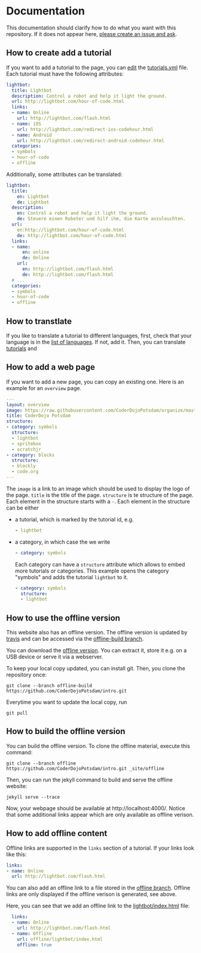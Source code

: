 # Documentation

This documentation should clarify how to do what you want with this repository.
If it does not appear here, [please create an issue and ask][new-issue].

## How to create add a tutorial

If you want to add a tutorial to the page, you can [edit][edit-tutorials] the [tutorials.yml][tutorials] file.
Each tutorial must have the following attributes:

```yaml
lightbot:
  title: Lightbot
  description: Control a robot and help it light the ground.
  url: http://lightbot.com/hour-of-code.html
  links:
  - name: Online
    url: http://lightbot.com/flash.html
  - name: iOS
    url: http://lightbot.com/redirect-ios-codehour.html
  - name: Android
    url: http://lightbot.com/redirect-android-codehour.html
  categories:
  - symbols
  - hour-of-code
  - offline
```

Additionally, some attributes can be translated:

```yaml
lightbot:
  title:
    en: Lightbot
    de: Lightbot
  description:
    en: Control a robot and help it light the ground.
    de: Steuere einen Roboter und hilf ihm, die Karte anzuleuchten.
  url:
    en:http://lightbot.com/hour-of-code.html
    de: http://lightbot.com/hour-of-code.html
  links:
  - name:
      en: online
      de: Online
    url:
      en: http://lightbot.com/flash.html
      de: http://lightbot.com/flash.html
  # ...
  categories:
  - symbols
  - hour-of-code
  - offline
```

## How to transtlate

If you like to translate a tutorial to different languages,
first, check that your language is in the [list of languages][languages]. If not, add it.
Then, you can translate [tutorials][tutorials] and

## How to add a web page

If you want to add a new page, you can copy an existing one.
Here is an example for an `overview` page.

```yaml
---
layout: overview
image: https://raw.githubusercontent.com/CoderDojoPotsdam/organize/master/logo/logo-256.png
title: CoderDojo Potsdam
structure:
- category: symbols
  structure:
  - lightbot
  - spritebox
  - scratchjr
- category: blocks
  structure:
  - blockly
  - code.org
---
```

The `image` is a link to an image which should be used to display the logo of the page.
`title` is the title of the page.
`structure` is te structure of the page.
Each element in the structure starts with a `-`.
Each element in the structure can be either

- a tutorial, which is marked by the tutorial id, e.g.
  ```yaml
  - lightbot
  ```
- a category, in which case the we write
  ```yaml
  - category: symbols
  ```
  Each category can have a `structure` attribute which allows to embed more tutorials or categories.
  This example opens the category "symbols" and adds the tutorial `lightbot` to it.
  ```yaml
  - category: symbols
    structure:
    - lightbot
  ```


## How to use the offline version

This website also has an offline version.
The offline version is updated by [travis][travis] and can be accessed via the [offline-build branch][offline-build].

You can download the [offline version][offline-build-download].
You can extract it, store it e.g. on a USB device or serve it via a webserver.

To keep your local copy updated, you can install git.
Then, you clone the repository once:

    git clone --branch offline-build https://github.com/CoderDojoPotsdam/intro.git

Everytime you want to update the local copy, run

    git pull

## How to build the offline version

You can build the offline version.
To clone the offline material, execute this command:

`git clone --branch offline https://github.com/CoderDojoPotsdam/intro.git _site/offline`

Then, you can run the jekyll command to build and serve the offline website:

`jekyll serve --trace`

Now, your webpage should be available at http://localhost:4000/.
Notice that some additional links appear which are only available as offline verison.

## How to add offline content

Offline links are supported in the `links` section of a tutorial.
If your links look like this:

```yaml
links:
- name: Online
  url: http://lightbot.com/flash.html
```

You can also add an offline link to a file stored in the
[offline branch][offline-branch].
Offline links are only displayed if the offline verison is generated, see above.

Here, you can see that we add an offline link
to the [lightbot/index.html][offline-branch-lightbot] file:
```yaml
  links:
  - name: Online
    url: http://lightbot.com/flash.html
  - name: Offline
    url: offline/lightbot/index.html
    offline: true
```

[new-issue]: https://github.com/CoderDojoPotsdam/intro/issues/new
[edit-tutorials]: https://github.com/CoderDojoPotsdam/intro/edit/master/_data/tutorials.yml
[tutorials]: https://github.com/CoderDojoPotsdam/intro/blob/master/_data/tutorials.yml
[languages]: https://github.com/CoderDojoPotsdam/intro/blob/master/_data/languages.yml
[offline-build]: https://github.com/CoderDojoPotsdam/intro/tree/offline-build
[offline-build-download]: https://github.com/CoderDojoPotsdam/intro/archive/offline-build.zip
[travis]: https://travis-ci.org/CoderDojoPotsdam/intro/
[offline-branch]: https://github.com/CoderDojoPotsdam/intro/tree/offline
[offline-branch-lightbot]: https://github.com/CoderDojoPotsdam/intro/blob/offline/lightbot/index.html
